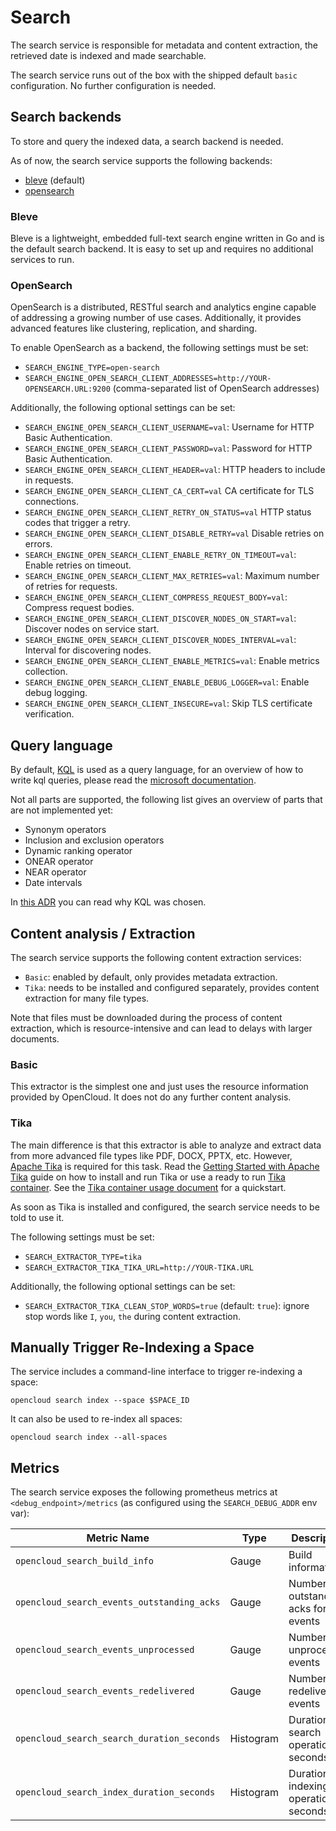 # Search

The search service is responsible for metadata and content extraction,
the retrieved date is indexed and made searchable.

The search service runs out of the box with the shipped default `basic` configuration.
No further configuration is needed.

## Search backends

To store and query the indexed data, a search backend is needed.

As of now, the search service supports the following backends:

- [bleve](https://github.com/blevesearch/bleve) (default)
- [opensearch](https://opensearch.org/)

### Bleve

Bleve is a lightweight, embedded full-text search engine written in Go and is the default search backend.
It is easy to set up and requires no additional services to run.

### OpenSearch

OpenSearch is a distributed, RESTful search and analytics engine capable of addressing a growing number of use cases.
Additionally, it provides advanced features like clustering, replication, and sharding.

To enable OpenSearch as a backend, the following settings must be set:

*   `SEARCH_ENGINE_TYPE=open-search`
*   `SEARCH_ENGINE_OPEN_SEARCH_CLIENT_ADDRESSES=http://YOUR-OPENSEARCH.URL:9200` (comma-separated list of OpenSearch addresses)

Additionally, the following optional settings can be set:

*   `SEARCH_ENGINE_OPEN_SEARCH_CLIENT_USERNAME=val`: Username for HTTP Basic Authentication.
*   `SEARCH_ENGINE_OPEN_SEARCH_CLIENT_PASSWORD=val`: Password for HTTP Basic Authentication.
*   `SEARCH_ENGINE_OPEN_SEARCH_CLIENT_HEADER=val`: HTTP headers to include in requests.
*   `SEARCH_ENGINE_OPEN_SEARCH_CLIENT_CA_CERT=val` CA certificate for TLS connections.
*   `SEARCH_ENGINE_OPEN_SEARCH_CLIENT_RETRY_ON_STATUS=val` HTTP status codes that trigger a retry.
*   `SEARCH_ENGINE_OPEN_SEARCH_CLIENT_DISABLE_RETRY=val` Disable retries on errors.
*   `SEARCH_ENGINE_OPEN_SEARCH_CLIENT_ENABLE_RETRY_ON_TIMEOUT=val`: Enable retries on timeout.
*   `SEARCH_ENGINE_OPEN_SEARCH_CLIENT_MAX_RETRIES=val`: Maximum number of retries for requests.
*   `SEARCH_ENGINE_OPEN_SEARCH_CLIENT_COMPRESS_REQUEST_BODY=val`: Compress request bodies.
*   `SEARCH_ENGINE_OPEN_SEARCH_CLIENT_DISCOVER_NODES_ON_START=val`: Discover nodes on service start.
*   `SEARCH_ENGINE_OPEN_SEARCH_CLIENT_DISCOVER_NODES_INTERVAL=val`: Interval for discovering nodes.
*   `SEARCH_ENGINE_OPEN_SEARCH_CLIENT_ENABLE_METRICS=val`: Enable metrics collection.
*   `SEARCH_ENGINE_OPEN_SEARCH_CLIENT_ENABLE_DEBUG_LOGGER=val`: Enable debug logging.
*   `SEARCH_ENGINE_OPEN_SEARCH_CLIENT_INSECURE=val`: Skip TLS certificate verification.

## Query language

By default, [KQL](https://learn.microsoft.com/en-us/sharepoint/dev/general-development/keyword-query-language-kql-syntax-reference) is used as a query language,
for an overview of how to write kql queries, please read the [microsoft documentation](https://learn.microsoft.com/en-us/sharepoint/dev/general-development/keyword-query-language-kql-syntax-reference).

Not all parts are supported, the following list gives an overview of parts that are not implemented yet:

*   Synonym operators
*   Inclusion and exclusion operators
*   Dynamic ranking operator
*   ONEAR operator
*   NEAR operator
*   Date intervals

In [this ADR](https://github.com/owncloud/ocis/blob/docs/ocis/adr/0020-file-search-query-language.md) you can read why KQL was chosen.

## Content analysis / Extraction

The search service supports the following content extraction services:

*   `Basic`: enabled by default, only provides metadata extraction.
*   `Tika`: needs to be installed and configured separately, provides content extraction for many file types.

Note that files must be downloaded during the process of content extraction,
which is resource-intensive and can lead to delays with larger documents.

### Basic

This extractor is the simplest one and just uses the resource information provided by OpenCloud.
It does not do any further content analysis.

### Tika

The main difference is that this extractor is able to analyze and extract data from more advanced file types like PDF, DOCX, PPTX, etc.
However, [Apache Tika](https://tika.apache.org/) is required for this task.
Read the [Getting Started with Apache Tika](https://tika.apache.org/2.6.0/gettingstarted.html) guide on how to install and run Tika or use a ready to run [Tika container](https://hub.docker.com/r/apache/tika).
See the [Tika container usage document](https://github.com/apache/tika-docker#usage) for a quickstart.

As soon as Tika is installed and configured, the search service needs to be told to use it.

The following settings must be set:

*   `SEARCH_EXTRACTOR_TYPE=tika`
*   `SEARCH_EXTRACTOR_TIKA_TIKA_URL=http://YOUR-TIKA.URL`

Additionally, the following optional settings can be set:

*   `SEARCH_EXTRACTOR_TIKA_CLEAN_STOP_WORDS=true` (default: `true`): ignore stop words like `I`, `you`, `the` during content extraction.

## Manually Trigger Re-Indexing a Space

The service includes a command-line interface to trigger re-indexing a space:

```shell
opencloud search index --space $SPACE_ID
```

It can also be used to re-index all spaces:

```shell
opencloud search index --all-spaces
```

## Metrics

The search service exposes the following prometheus metrics at `<debug_endpoint>/metrics` (as configured using the `SEARCH_DEBUG_ADDR` env var):

| Metric Name | Type | Description | Labels |
| --- | --- | --- | --- |
| `opencloud_search_build_info` | Gauge | Build information | `version` |
| `opencloud_search_events_outstanding_acks` | Gauge | Number of outstanding acks for events | |
| `opencloud_search_events_unprocessed` | Gauge | Number of unprocessed events | |
| `opencloud_search_events_redelivered` | Gauge | Number of redelivered events | |
| `opencloud_search_search_duration_seconds` | Histogram | Duration of search operations in seconds | `status` |
| `opencloud_search_index_duration_seconds` | Histogram | Duration of indexing operations in seconds | `status` |
